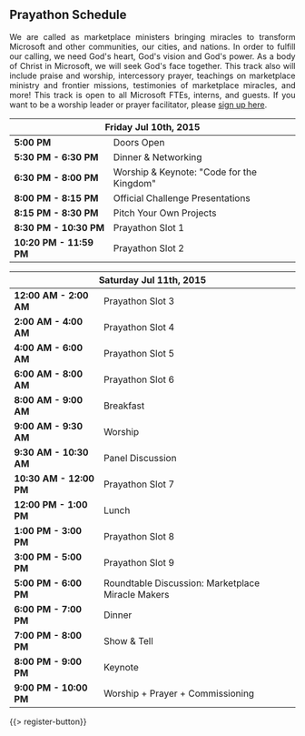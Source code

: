 ## <i class="icon fa-clock-o"></i> Prayathon Schedule

<p style="text-align: justify;">
We are called as marketplace ministers bringing miracles to transform Microsoft and other communities, our cities, and nations. In order to fulfill our calling, we need God's heart, God's vision and God's power. As a body of Christ in Microsoft, we will seek God's face together. This track also will include praise and worship, intercessory prayer, teachings on marketplace ministry and frontier missions, testimonies of marketplace miracles, and more! This track is open to all Microsoft FTEs, interns, and guests. If you want to be a worship leader or prayer facilitator, please <a href="http://1drv.ms/1JVwxAb">sign up here</a>.</p>
<table class="default">
<thead>
<tr class="row-1 odd">
  <th colspan="2" class="column-1"><div>Friday Jul 10th, 2015</div></th>
</tr>
</thead>
<tbody class="row-hover" role="alert" aria-live="polite" aria-relevant="all">
<tr class="row-2">
  <td class="column-1"><strong>5:00 PM</strong></td><td class="column-2">Doors Open </td>
</tr>
<tr class="row-3">
  <td class="column-1"><strong>5:30 PM - 6:30 PM</strong></td><td class="column-2">Dinner &amp; Networking</td>
</tr>
<tr class="row-4">
  <td class="column-1"><strong>6:30 PM - 8:00 PM</strong></td><td class="column-2">Worship &amp; Keynote: &quot;Code for the Kingdom&quot; </td>
</tr>
<tr class="row-5">
  <td class="column-1"><strong>8:00 PM - 8:15 PM</strong></td><td class="column-2">Official Challenge Presentations</td>
</tr>
<tr class="row-6">
  <td class="column-1"><strong>8:15 PM - 8:30 PM</strong></td><td class="column-2">Pitch Your Own Projects </td>
</tr>
<tr class="row-7">
  <td class="column-1"><strong>8:30 PM - 10:30 PM</strong></td><td class="column-2">Prayathon Slot 1</td>
</tr>
<tr class="row-11">
  <td class="column-1"><strong>10:20 PM - 11:59 PM</strong></td><td class="column-2">Prayathon Slot 2</td>
</tr>
</tbody>
</table>

<table class="default">
<thead>
<tr class="row-1 odd">
  <th colspan="2" class="column-1"><div>Saturday Jul 11th, 2015</div></th>
</tr>
</thead>
<tbody class="row-hover">
<tr class="row-2 even">
  <td class="column-1"><strong>12:00 AM - 2:00 AM</strong></td><td class="column-2">Prayathon Slot 3
</td>
</tr>
<tr class="row-3 odd">
  <td class="column-1"><strong>2:00 AM - 4:00 AM</strong></td><td class="column-2">Prayathon Slot 4</td>
</tr>
<tr class="row-4 even">
  <td class="column-1"><strong>4:00 AM - 6:00 AM</strong></td><td class="column-2">Prayathon Slot 5</td>
</tr>
<tr class="row-5 odd">
  <td class="column-1"><strong>6:00 AM - 8:00 AM</strong></td><td class="column-2">Prayathon Slot 6</td>
</tr>
<tr class="row-6 even">
  <td class="column-1"><strong>8:00 AM - 9:00 AM</strong></td><td class="column-2">Breakfast</td>
</tr>
<tr class="row-7 odd">
  <td class="column-1"><strong>9:00 AM - 9:30 AM</strong></td><td class="column-2">Worship</td>
</tr>
<tr class="row-8 even">
  <td class="column-1"><strong>9:30 AM - 10:30 AM</strong></td><td class="column-2">Panel Discussion</td>
</tr>
<tr class="row-9 odd">
  <td class="column-1"><strong>10:30 AM - 12:00 PM</strong></td><td class="column-2">Prayathon Slot 7</td>
</tr>
<tr class="row-10 even">
  <td class="column-1"><strong>12:00 PM - 1:00 PM</strong></td><td class="column-2">Lunch</td>
</tr>
<tr class="row-11 odd">
  <td class="column-1"><strong>1:00 PM - 3:00 PM</strong></td><td class="column-2">Prayathon Slot 8</td>
</tr>
<tr class="row-12 even">
  <td class="column-1"><strong>3:00 PM - 5:00 PM</strong></td><td class="column-2">Prayathon Slot 9</td>
</tr>
<tr class="row-13 odd">
  <td class="column-1"><strong>5:00 PM - 6:00 PM</strong></td><td class="column-2">Roundtable Discussion: Marketplace Miracle Makers</td>
</tr>
<tr class="row-14 even">
  <td class="column-1"><strong>6:00 PM - 7:00 PM</strong></td><td class="column-2">Dinner</td>
</tr>
<tr class="row-15 odd">
  <td class="column-1"><strong>7:00 PM - 8:00 PM</strong></td><td class="column-2">Show &amp; Tell</td>
</tr>
<tr class="row-16 even">
  <td class="column-1"><strong>8:00 PM - 9:00 PM</strong></td><td class="column-2">Keynote</td>
</tr>
<tr class="row-17 odd">
  <td class="column-1"><strong>9:00 PM - 10:00 PM</strong></td><td class="column-2">Worship + Prayer + Commissioning</td>
</tr>
</tbody>
</table>

{{> register-button}}
